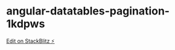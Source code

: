 # angular-datatables-pagination-1kdpws

[Edit on StackBlitz ⚡️](https://stackblitz.com/edit/angular-datatables-pagination-1kdpws)
